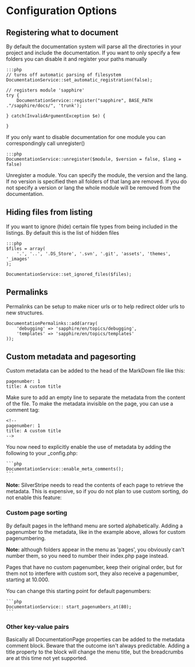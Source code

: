 # Configuration Options

## Registering what to document
	
By default the documentation system will parse all the directories in your project 
and include the documentation. If you want to only specify a few folders you can 
disable it and register your paths manually

	:::php
	// turns off automatic parsing of filesystem
	DocumentationService::set_automatic_registration(false);
	
	// registers module 'sapphire'
	try {	
		DocumentationService::register("sapphire", BASE_PATH ."/sapphire/docs/", 'trunk');
		
	} catch(InvalidArgumentException $e) {
		
	} 
		
	
If you only want to disable documentation for one module you can correspondingly 
call unregister()

	:::php
	DocumentationService::unregister($module, $version = false, $lang = false)

Unregister a module. You can specify the module, the version and the lang. If 
no version is specified then all folders of that lang are removed. If you do 
not specify a version or lang the whole module will be removed from the 
documentation.


## Hiding files from listing

If you want to ignore (hide) certain file types from being included in the 
listings. By default this is the list of hidden files

	:::php
	$files = array(
		'.', '..', '.DS_Store', '.svn', '.git', 'assets', 'themes', '_images'
	);
	
	DocumentationService::set_ignored_files($files);

## Permalinks 

Permalinks can be setup to make nicer urls or to help redirect older urls
to new structures.

	DocumentationPermalinks::add(array(
		'debugging' => 'sapphire/en/topics/debugging',
		'templates' => 'sapphire/en/topics/templates'
	));
	
	
## Custom metadata and pagesorting

Custom metadata can be added to the head of the MarkDown file like this:  

	pagenumber: 1
	title: A custom title
	

Make sure to add an empty line to separate the metadata from the content of
the file. To make the metadata invisible on the page, you can use a comment tag:

	<!--
	pagenumber: 1
	title: A custom title
	-->

You now need to explicitly enable the use of metadata by adding the following to 
your _config.php:

	```php
	DocumentationService::enable_meta_comments();
	```

**Note:** SilverStripe needs to read the contents of each page to retrieve the 
metadata. This is expensive, so if you do not plan to use custom sorting, 
do not enable this feature:

### Custom page sorting

By default pages in the lefthand menu are sorted alphabetically. Adding a 
pagenumber to the metadata, like in the example above, allows for custom 
pagenumbering.

**Note:** although folders appear in the menu as 'pages', you obviously can't  
number them, so you need to number their index.php page instead.

Pages that have no custom pagenumber, keep their original 
order, but for them not to interfere with custom sort, they also receive a 
pagenumber, starting at 10.000. 

You can change this starting point for default pagenumbers:

	```php
	DocumentationService:: start_pagenumbers_at(80);
	```

### Other key-value pairs

Basically all DocumentationPage properties can be added to the metadata comment 
block. Beware that the outcome isn't always predictable. Adding a title 
property to the block will change the menu title, but the breadcrumbs 
are at this time not yet supported.
	